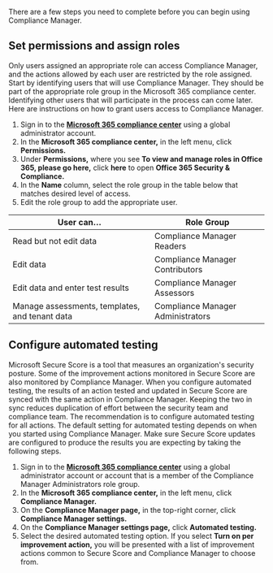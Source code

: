 There are a few steps you need to complete before you can begin using Compliance Manager.

## Set permissions and assign roles

Only users assigned an appropriate role can access Compliance Manager, and the actions allowed by each user are restricted by the role assigned. Start by identifying users that will use Compliance Manager. They should be part of the appropriate role group in the Microsoft 365 compliance center. Identifying other users that will participate in the process can come later. Here are instructions on how to grant users access to Compliance Manager.

1. Sign in to the [**Microsoft 365 compliance center**](https://compliance.microsoft.com?azure-portal=true) using a global administrator account.
2. In the **Microsoft 365 compliance center,** in the left menu, click **Permissions.**
3. Under **Permissions,** where you see **To view and manage roles in Office 365, please go here,** click **here** to open **Office 365 Security & Compliance.**
4. In the **Name** column, select the role group in the table below that matches desired level of access.
5. Edit the role group to add the appropriate user.

|  User can… |  Role Group |
|---|---|
| Read but not edit data  | Compliance Manager Readers  |
|  Edit data | Compliance Manager Contributors  |
|  Edit data and enter test results |  Compliance Manager Assessors |
|  Manage assessments, templates, and tenant data | Compliance Manager Administrators  |

## Configure automated testing

Microsoft Secure Score is a tool that measures an organization's security posture. Some of the improvement actions monitored in Secure Score are also monitored by Compliance Manager. When you configure automated testing, the results of an action tested and updated in Secure Score are synced with the same action in Compliance Manager. Keeping the two in sync reduces duplication of effort between the security team and compliance team. The recommendation is to configure automated testing for all actions. The default setting for automated testing depends on when you started using Compliance Manager. Make sure Secure Score updates are configured to produce the results you are expecting by taking the following steps.

1. Sign in to the [**Microsoft 365 compliance center**](https://compliance.microsoft.com?azure-portal=true) using a global administrator account or account that is a member of the Compliance Manager Administrators role group.
2. In the **Microsoft 365 compliance center,** in the left menu, click **Compliance Manager.**
3. On the **Compliance Manager page,** in the top-right corner, click **Compliance Manager settings.**
4. On the **Compliance Manager settings page,** click **Automated testing.**
5. Select the desired automated testing option. If you select **Turn on per improvement action,** you will be presented with a list of improvement actions common to Secure Score and Compliance Manager to choose from.
